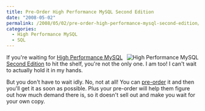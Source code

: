 ```yaml
---
title: Pre-Order High Performance MySQL Second Edition
date: "2008-05-02"
permalink: /2008/05/02/pre-order-high-performance-mysql-second-edition/
categories:
  - High Performance MySQL
  - SQL
---
```

[<img style="float:right" src='http://www.xaprb.com/blog/wp-content/uploads/2008/05/high_performance_mysql.jpg' alt='High Performance MySQL' />][1]

If you're waiting for [High Performance MySQL Second Edition][1] to hit the shelf, you're not the only one. I am too! I can't wait to actually hold it in my hands.

But you don't have to wait idly. No, not at all! You can [pre-order][1] it and then you'll get it as soon as possible. Plus your pre-order will help them figure out how much demand there is, so it doesn't sell out and make you wait for your own copy.

 [1]: http://www.amazon.com/gp/redirect.html%3FASIN=0596101716%26tag=xaprb-20%26lcode=xm2%26cID=2025%26ccmID=165953%26location=/o/ASIN/0596101716%253FSubscriptionId=1N9AHEAQ2F6SVD97BE02
